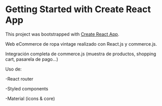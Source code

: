 # Getting Started with Create React App

This project was bootstrapped with [Create React App](https://github.com/facebook/create-react-app).

Web eCommerce de ropa vintage realizado con React.js y commerce.js.

Integración completa de commerce.js (muestra de productos, shopping cart, pasarela de pago...)

Uso de:

-React router

-Styled components

-Material (icons & core)
